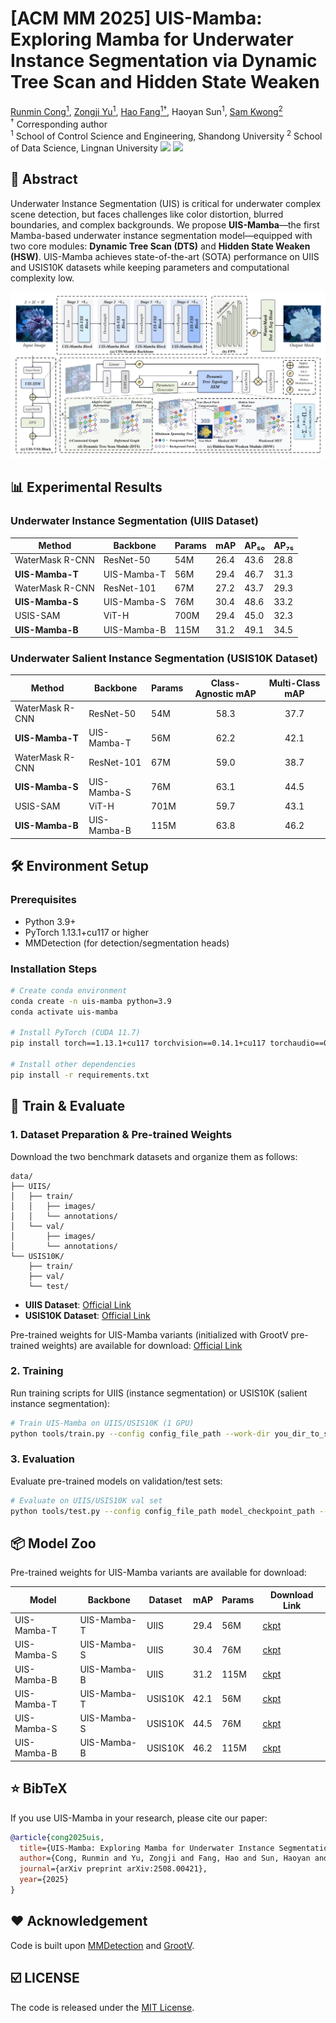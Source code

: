 # [ACM MM 2025] UIS-Mamba: Exploring Mamba for Underwater Instance Segmentation via Dynamic Tree Scan and Hidden State Weaken
[Runmin Cong<sup><span>1</span></sup>](https://scholar.google.cz/citations?user=-VrKJ0EAAAAJ&hl), [Zongji Yu<sup><span>1</span></sup>](https://scholar.google.com/citations?user=fDR2utkAAAAJ), [Hao Fang<sup><span>1†</span></sup>](https://scholar.google.cz/citations?user=PA0RVvgAAAAJ), Haoyan Sun<sup><span>1</span></sup>, [Sam Kwong<sup><span>2</span></sup>](https://scholar.google.com/citations?user=_PVI6EAAAAAJ)  
<sup><span>†</span></sup> Corresponding author  
<sup>1</sup> School of Control Science and Engineering, Shandong University
<sup>2</sup> School of Data Science, Lingnan University
<a href='https://arxiv.org/pdf/2508.00421v1'><img src='https://img.shields.io/badge/ArXiv-2508.00421v1-red'></a> 
<a href='https://github.com/Maricalce/UIS-Mamba'><img src='https://img.shields.io/badge/GitHub-UIS--Mamba-green'></a>


## 📖 Abstract
Underwater Instance Segmentation (UIS) is critical for underwater complex scene detection, but faces challenges like color distortion, blurred boundaries, and complex backgrounds. We propose **UIS-Mamba**—the first Mamba-based underwater instance segmentation model—equipped with two core modules:  **Dynamic Tree Scan (DTS)** and **Hidden State Weaken (HSW)**. UIS-Mamba achieves state-of-the-art (SOTA) performance on UIIS and USIS10K datasets while keeping parameters and computational complexity low.

![UIS-Mamba Framework](Framework.png)

## 📊 Experimental Results
### Underwater Instance Segmentation (UIIS Dataset)
| Method          | Backbone       | Params | mAP  | AP₅₀ | AP₇₅ |
|-----------------|----------------|--------|------|------|------|
| WaterMask R-CNN | ResNet-50      | 54M    | 26.4 | 43.6 | 28.8 |
| **UIS-Mamba-T** | UIS-Mamba-T    | 56M    | 29.4 | 46.7 | 31.3 |
| WaterMask R-CNN | ResNet-101     | 67M    | 27.2 | 43.7 | 29.3 |
| **UIS-Mamba-S** | UIS-Mamba-S    | 76M    | 30.4 | 48.6 | 33.2 |
| USIS-SAM        | ViT-H          | 700M   | 29.4 | 45.0 | 32.3 |
| **UIS-Mamba-B** | UIS-Mamba-B    | 115M   | 31.2 | 49.1 | 34.5 |

### Underwater Salient Instance Segmentation (USIS10K Dataset)
| Method          | Backbone       | Params | Class-Agnostic mAP | Multi-Class mAP |
|-----------------|----------------|--------|:------------------:|:---------------:|
| WaterMask R-CNN | ResNet-50      | 54M    | 58.3               | 37.7            |
| **UIS-Mamba-T** | UIS-Mamba-T    | 56M    | 62.2               | 42.1            |
| WaterMask R-CNN | ResNet-101     | 67M    | 59.0               | 38.7            |
| **UIS-Mamba-S** | UIS-Mamba-S    | 76M    | 63.1               | 44.5            |
| USIS-SAM        | ViT-H          | 701M   | 59.7               | 43.1            |
| **UIS-Mamba-B** | UIS-Mamba-B    | 115M   | 63.8               | 46.2            |


## 🛠️ Environment Setup
### Prerequisites
- Python 3.9+  
- PyTorch 1.13.1+cu117 or higher  
- MMDetection (for detection/segmentation heads)  

### Installation Steps
```bash
# Create conda environment
conda create -n uis-mamba python=3.9
conda activate uis-mamba

# Install PyTorch (CUDA 11.7)
pip install torch==1.13.1+cu117 torchvision==0.14.1+cu117 torchaudio==0.13.1 --extra-index-url https://download.pytorch.org/whl/cu117

# Install other dependencies
pip install -r requirements.txt

```


## 🚀 Train & Evaluate
### 1. Dataset Preparation & Pre-trained Weights
Download the two benchmark datasets and organize them as follows:  
```
data/
├── UIIS/
│   ├── train/
│   │   ├── images/
│   │   └── annotations/
│   └── val/
│       ├── images/
│       └── annotations/
└── USIS10K/
    ├── train/
    ├── val/
    └── test/
```
- **UIIS Dataset**: [Official Link](https://github.com/LiamLian0727/WaterMask)  
- **USIS10K Dataset**: [Official Link](https://github.com/LiamLian0727/USIS10K)  


Pre-trained weights for UIS-Mamba variants (initialized with GrootV pre-trained weights) are available for download:  [Official Link](https://github.com/EasonXiao-888/MambaTree)  


### 2. Training
Run training scripts for UIIS (instance segmentation) or USIS10K (salient instance segmentation):  
```bash
# Train UIS-Mamba on UIIS/USIS10K (1 GPU)
python tools/train.py --config config_file_path --work-dir you_dir_to_save_logs_and_models
```

### 3. Evaluation
Evaluate pre-trained models on validation/test sets:  
```bash
# Evaluate on UIIS/USIS10K val set
python tools/test.py --config config_file_path model_checkpoint_path --eval segm
```


## 📦 Model Zoo
Pre-trained weights for UIS-Mamba variants are available for download:  

| Model           | Backbone       | Dataset   | mAP  | Params | Download Link                                                                 |
|-----------------|----------------|-----------|------|--------|-------------------------------------------------------------------------------|
| UIS-Mamba-T     | UIS-Mamba-T    | UIIS      | 29.4 | 56M    | [ckpt](https://pan.baidu.com/s/1EM6A7PywglGVDwbI1sto0g?pwd=bqyb) |
| UIS-Mamba-S     | UIS-Mamba-S    | UIIS      | 30.4 | 76M    | [ckpt](https://pan.baidu.com/s/1HNc55AN0W1fqJmlfchiacQ?pwd=3v76) |
| UIS-Mamba-B     | UIS-Mamba-B    | UIIS      | 31.2 | 115M   | [ckpt](https://pan.baidu.com/s/1EM6A7PywglGVDwbI1sto0g?pwd=bqyb) |
| UIS-Mamba-T     | UIS-Mamba-T    | USIS10K   | 42.1 | 56M    | [ckpt](https://pan.baidu.com/s/1x8bF7GVA0-rzQCn21gxdhQ?pwd=32nx) |
| UIS-Mamba-S     | UIS-Mamba-S    | USIS10K   | 44.5 | 76M    | [ckpt](https://pan.baidu.com/s/1poBSuGHsS_GT1V-i3Vim9w?pwd=kyhc) |
| UIS-Mamba-B     | UIS-Mamba-B    | USIS10K   | 46.2 | 115M   | [ckpt](https://pan.baidu.com/s/1DDa2Rwo-uYdDTBR_VSPt6g?pwd=7qh8) |


## ⭐ BibTeX
If you use UIS-Mamba in your research, please cite our paper:  
```bibtex
@article{cong2025uis,
  title={UIS-Mamba: Exploring Mamba for Underwater Instance Segmentation via Dynamic Tree Scan and Hidden State Weaken},
  author={Cong, Runmin and Yu, Zongji and Fang, Hao and Sun, Haoyan and Kwong, Sam},
  journal={arXiv preprint arXiv:2508.00421},
  year={2025}
}
```


## ❤️ Acknowledgement

Code is built upon [MMDetection](https://github.com/open-mmlab/mmdetection) and [GrootV](https://github.com/EasonXiao-888/MambaTree).


## ☑️ LICENSE
The code is released under the [MIT License](https://opensource.org/license/MIT).


